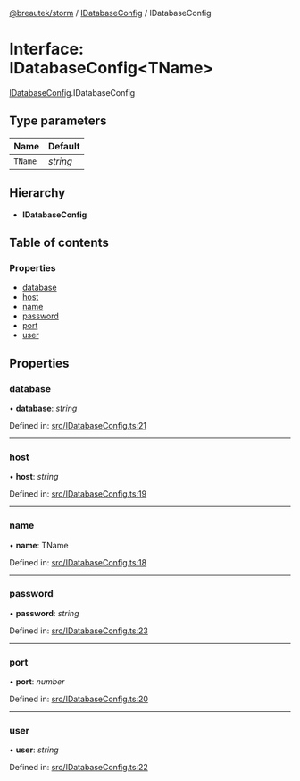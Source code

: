 [@breautek/storm](../README.md) / [IDatabaseConfig](../modules/idatabaseconfig.md) / IDatabaseConfig

# Interface: IDatabaseConfig<TName\>

[IDatabaseConfig](../modules/idatabaseconfig.md).IDatabaseConfig

## Type parameters

Name | Default |
------ | ------ |
`TName` | *string* |

## Hierarchy

* **IDatabaseConfig**

## Table of contents

### Properties

- [database](idatabaseconfig.idatabaseconfig-1.md#database)
- [host](idatabaseconfig.idatabaseconfig-1.md#host)
- [name](idatabaseconfig.idatabaseconfig-1.md#name)
- [password](idatabaseconfig.idatabaseconfig-1.md#password)
- [port](idatabaseconfig.idatabaseconfig-1.md#port)
- [user](idatabaseconfig.idatabaseconfig-1.md#user)

## Properties

### database

• **database**: *string*

Defined in: [src/IDatabaseConfig.ts:21](https://github.com/breautek/storm/blob/0cbae4b/src/IDatabaseConfig.ts#L21)

___

### host

• **host**: *string*

Defined in: [src/IDatabaseConfig.ts:19](https://github.com/breautek/storm/blob/0cbae4b/src/IDatabaseConfig.ts#L19)

___

### name

• **name**: TName

Defined in: [src/IDatabaseConfig.ts:18](https://github.com/breautek/storm/blob/0cbae4b/src/IDatabaseConfig.ts#L18)

___

### password

• **password**: *string*

Defined in: [src/IDatabaseConfig.ts:23](https://github.com/breautek/storm/blob/0cbae4b/src/IDatabaseConfig.ts#L23)

___

### port

• **port**: *number*

Defined in: [src/IDatabaseConfig.ts:20](https://github.com/breautek/storm/blob/0cbae4b/src/IDatabaseConfig.ts#L20)

___

### user

• **user**: *string*

Defined in: [src/IDatabaseConfig.ts:22](https://github.com/breautek/storm/blob/0cbae4b/src/IDatabaseConfig.ts#L22)
